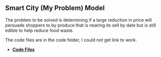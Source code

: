 ## Smart City (My Problem) Model

The problem to be solved is determining if a large reduction in price will persuade shoppers to by produce that is nearing its sell by date but is still edible to help reduce food waste.

The code files are in the code folder, I could not get link to work.

* [**Code Files**](model/object_diagram.md)

